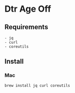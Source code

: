 # Dtr Age Off

## Requirements
    - jq
    - curl
    - coreutils

## Install

### Mac

```
brew install jq curl coreutils
```


